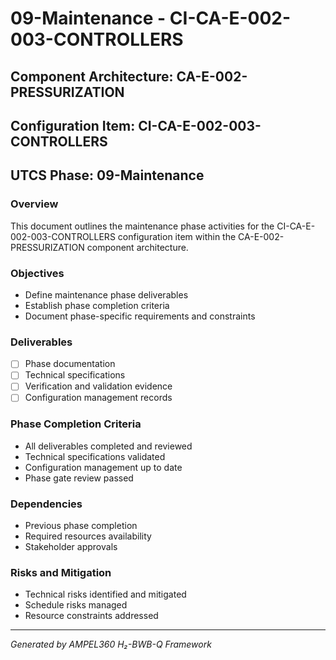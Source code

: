 # 09-Maintenance - CI-CA-E-002-003-CONTROLLERS

## Component Architecture: CA-E-002-PRESSURIZATION
## Configuration Item: CI-CA-E-002-003-CONTROLLERS
## UTCS Phase: 09-Maintenance

### Overview
This document outlines the maintenance phase activities for the CI-CA-E-002-003-CONTROLLERS configuration item within the CA-E-002-PRESSURIZATION component architecture.

### Objectives
- Define maintenance phase deliverables
- Establish phase completion criteria
- Document phase-specific requirements and constraints

### Deliverables
- [ ] Phase documentation
- [ ] Technical specifications
- [ ] Verification and validation evidence
- [ ] Configuration management records

### Phase Completion Criteria
- All deliverables completed and reviewed
- Technical specifications validated
- Configuration management up to date
- Phase gate review passed

### Dependencies
- Previous phase completion
- Required resources availability
- Stakeholder approvals

### Risks and Mitigation
- Technical risks identified and mitigated
- Schedule risks managed
- Resource constraints addressed

---
*Generated by AMPEL360 H₂-BWB-Q Framework*
